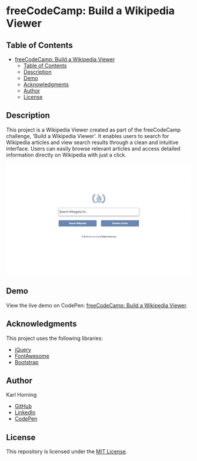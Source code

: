 # freeCodeCamp: Build a Wikipedia Viewer

## Table of Contents

- [freeCodeCamp: Build a Wikipedia Viewer](#freecodecamp-build-a-wikipedia-viewer)
  - [Table of Contents](#table-of-contents)
  - [Description](#description)
  - [Demo](#demo)
  - [Acknowledgments](#acknowledgments)
  - [Author](#author)
  - [License](#license)

## Description

This project is a Wikipedia Viewer created as part of the freeCodeCamp challenge, 'Build a Wikipedia Viewer'. It enables users to search for Wikipedia articles and view search results through a clean and intuitive interface. Users can easily browse relevant articles and access detailed information directly on Wikipedia with just a click.

![Wikipedia Viewer](./src/img/wikipedia-viewer.gif "Wikipedia Viewer example")

## Demo

View the live demo on CodePen: [freeCodeCamp: Build a Wikipedia Viewer](https://codepen.io/karlhorning/pen/NdWjOY).

## Acknowledgments

This project uses the following libraries:

- [jQuery](https://jquery.com/)
- [FontAwesome](https://fontawesome.com/)
- [Bootstrap](https://getbootstrap.com/)

## Author

Karl Horning

- [GitHub](https://github.com/Karl-Horning/)
- [LinkedIn](https://www.linkedin.com/in/karl-horning/)
- [CodePen](https://codepen.io/karlhorning)

## License

This repository is licensed under the [MIT License](LICENSE).
